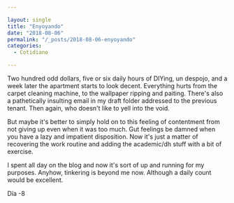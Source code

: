 ```yaml
---

layout: single
title: "Enyoyando"
date: "2018-08-06"
permalink: "/_posts/2018-08-06-enyoyando"
categories:
  - Cotidiano

---
```


Two hundred odd dollars, five or six daily hours of DIYing, un despojo, and a week later the apartment starts to look decent. Everything hurts from the carpet cleaning machine, to the wallpaper ripping and paiting. There's also a pathetically insulting email in my draft folder addressed to the previous tenant. Then again, who doesn't like to yell into the void.

But maybe it's better to simply hold on to this feeling of contentment from not giving up even when it was too much. Gut feelings be damned when you have a lazy and impatient disposition. Now it's just a matter of recovering the work routine and adding the academic/dh stuff with a bit of exercise.

I spent all day on the blog and now it's sort of up and running for my purposes. Anyhow, tinkering is beyond me now. Although a daily count would be excellent.


Día -8
